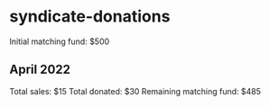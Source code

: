 # syndicate-donations

Initial matching fund: $500

## April 2022

Total sales: $15
Total donated: $30
Remaining matching fund: $485
